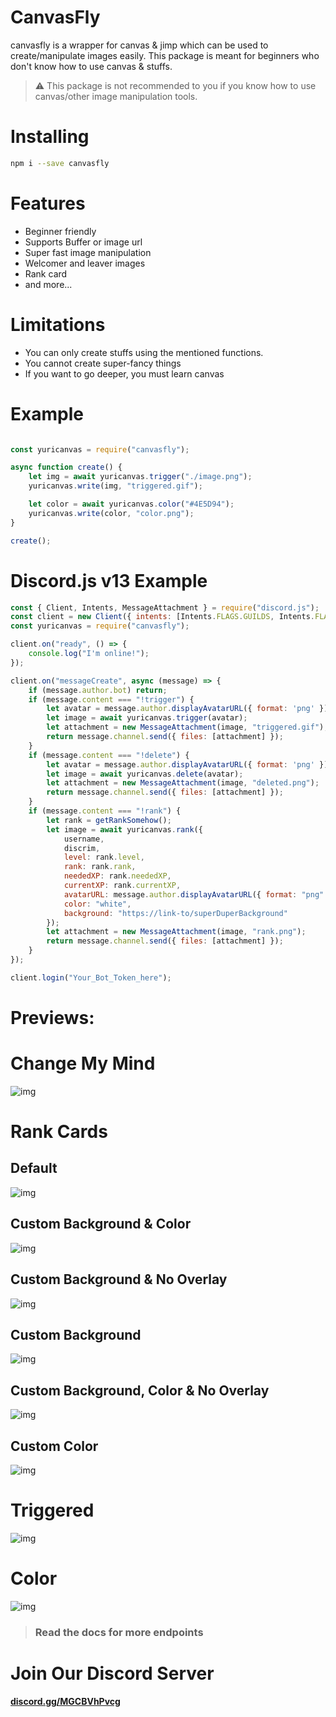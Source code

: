 # CanvasFly
canvasfly is a wrapper for canvas & jimp which can be used to create/manipulate images easily. 
This package is meant for beginners who don't know how to use canvas & stuffs.

> ⚠ This package is not recommended to you if you know how to use canvas/other image manipulation tools.

# Installing

```bash
npm i --save canvasfly
```

# Features
- Beginner friendly
- Supports Buffer or image url
- Super fast image manipulation
- Welcomer and leaver images
- Rank card
- and more...

# Limitations
- You can only create stuffs using the mentioned functions.
- You cannot create super-fancy things
- If you want to go deeper, you must learn canvas

# Example

```js

const yuricanvas = require("canvasfly");

async function create() {
    let img = await yuricanvas.trigger("./image.png");
    yuricanvas.write(img, "triggered.gif");

    let color = await yuricanvas.color("#4E5D94");
    yuricanvas.write(color, "color.png");
}

create();

```

# Discord.js v13 Example

```js
const { Client, Intents, MessageAttachment } = require("discord.js");
const client = new Client({ intents: [Intents.FLAGS.GUILDS, Intents.FLAGS.GUILDS_MESSAGES] });
const yuricanvas = require("canvasfly");

client.on("ready", () => {
    console.log("I'm online!");
});

client.on("messageCreate", async (message) => {
    if (message.author.bot) return;
    if (message.content === "!trigger") {
        let avatar = message.author.displayAvatarURL({ format: 'png' });
        let image = await yuricanvas.trigger(avatar);
        let attachment = new MessageAttachment(image, "triggered.gif");
        return message.channel.send({ files: [attachment] });
    }
    if (message.content === "!delete") {
        let avatar = message.author.displayAvatarURL({ format: 'png' });
        let image = await yuricanvas.delete(avatar);
        let attachment = new MessageAttachment(image, "deleted.png");
        return message.channel.send({ files: [attachment] });
    }
    if (message.content === "!rank") {
        let rank = getRankSomehow();
        let image = await yuricanvas.rank({ 
            username, 
            discrim, 
            level: rank.level, 
            rank: rank.rank, 
            neededXP: rank.neededXP, 
            currentXP: rank.currentXP, 
            avatarURL: message.author.displayAvatarURL({ format: "png" }), 
            color: "white", 
            background: "https://link-to/superDuperBackground"
        });
        let attachment = new MessageAttachment(image, "rank.png");
        return message.channel.send({ files: [attachment] });
    }
});

client.login("Your_Bot_Token_here");

```

# Previews:

# Change My Mind
![img](https://raw.githubusercontent.com/yuri-project-ml/yuri-canvas/master/test/changemymind.png)

# Rank Cards
## Default
![img](https://raw.githubusercontent.com/yuri-project-ml/yuri-canvas/master/test/rank-default.png)

## Custom Background & Color
![img](https://raw.githubusercontent.com/yuri-project-ml/yuri-canvas/master/test/rank-custom-bg-and-color.png)

## Custom Background & No Overlay
![img](https://raw.githubusercontent.com/yuri-project-ml/yuri-canvas/master/test/rank-custom-bg-no-overlay.png)

## Custom Background
![img](https://raw.githubusercontent.com/yuri-project-ml/yuri-canvas/master/test/rank-custom-bg.png)

## Custom Background, Color & No Overlay
![img](https://raw.githubusercontent.com/yuri-project-ml/yuri-canvas/master/test/rank-custom-color-bg-no-overlay.png)

## Custom Color
![img](https://raw.githubusercontent.com/yuri-project-ml/yuri-canvas/master/test/rank-custom-color.png)

# Triggered
![img](https://raw.githubusercontent.com/yuri-project-ml/yuri-canvas/master/test/triggered.gif)

# Color
![img](https://raw.githubusercontent.com/yuri-project-ml/yuri-canvas/master/test/color.png)

> ### Read the docs for more endpoints

# Join Our Discord Server
**[discord.gg/MGCBVhPvcg](https://discord.gg/MGCBVhPvcg)**
